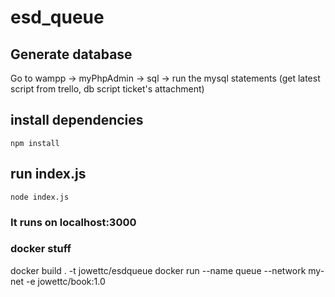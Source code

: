 # esd_queue

## Generate database 
Go to wampp -> myPhpAdmin -> sql -> run the mysql statements (get latest script from trello, db script ticket's attachment)

## install dependencies
``` npm install ```

## run index.js ##
``` node index.js ```

### It runs on localhost:3000

### docker stuff
docker build . -t jowettc/esdqueue
docker run --name queue --network my-net -e jowettc/book:1.0

